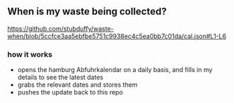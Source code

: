## When is my waste being collected?
  https://github.com/stubduffy/waste-when/blob/5ccfce3aa5ebfbe5751c9938ec4c5ea0bb7c01da/cal.json#L1-L6
  
  ### how it works
  - opens the hamburg Abfuhrkalendar on a daily basis, and fills in my details to see the latest dates
  - grabs the relevant dates and stores them
  - pushes the update back to this repo
  

